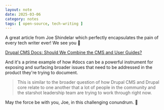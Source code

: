 ```yaml
---
layout: note
date: 2025-03-06
category: notes
tags: [ open-source, tech-writing ]
---
```


A great article from Joe Shindelar which perfectly encapsulates the pain of every tech writer ever! We see you 🤗 

[Drupal CMS Docs: Should We Combine the CMS and User Guides?](https://drupalize.me/blog/drupal-cms-docs-should-we-combine-cms-and-user-guides)

And it's a prime example of how #docs can be a powerful instrument for exposing and surfacing broader issues that need to be addressed in the product they're trying to document.

> This is similar to the broader question of how Drupal CMS and Drupal core relate to one another that a lot of people in the
> community and the starshot leadership team are trying to work through right now.

May the force be with you, Joe, in this challenging conundrum. 🔧